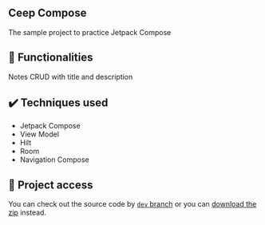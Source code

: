 ## Ceep Compose

The sample project to practice Jetpack Compose

## 🔨 Functionalities 

Notes CRUD with title and description

## ✔️ Techniques used 

- Jetpack Compose
- View Model
- Hilt
- Room
- Navigation Compose

## 📁 Project access

You can check out the source code by [`dev` branch](https://github.com/alexfelipe/ceep-compose/tree/dev) or you can [download the zip](https://github.com/alexfelipe/ceep-compose/archive/refs/heads/dev.zip) instead.